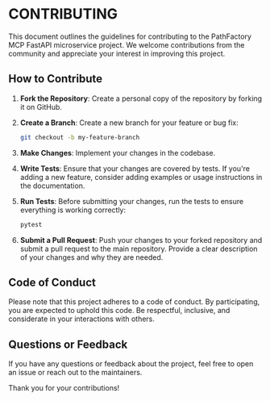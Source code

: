 # CONTRIBUTING
This document outlines the guidelines for contributing to the PathFactory MCP FastAPI microservice project. We welcome contributions from the community and appreciate your interest in improving this project.

## How to Contribute

1. **Fork the Repository**: Create a personal copy of the repository by forking it on GitHub.

2. **Create a Branch**: Create a new branch for your feature or bug fix:
   ```bash
   git checkout -b my-feature-branch
   ```

3. **Make Changes**: Implement your changes in the codebase.

4. **Write Tests**: Ensure that your changes are covered by tests. If you're adding a new feature, consider adding examples or usage instructions in the documentation.

5. **Run Tests**: Before submitting your changes, run the tests to ensure everything is working correctly:
   ```bash
   pytest
   ```

6. **Submit a Pull Request**: Push your changes to your forked repository and submit a pull request to the main repository. Provide a clear description of your changes and why they are needed.

## Code of Conduct

Please note that this project adheres to a code of conduct. By participating, you are expected to uphold this code. Be respectful, inclusive, and considerate in your interactions with others.

## Questions or Feedback

If you have any questions or feedback about the project, feel free to open an issue or reach out to the maintainers.

Thank you for your contributions!
